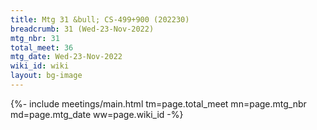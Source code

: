```yaml
---
title: Mtg 31 &bull; CS-499+900 (202230)
breadcrumb: 31 (Wed-23-Nov-2022)
mtg_nbr: 31
total_meet: 36
mtg_date: Wed-23-Nov-2022
wiki_id: wiki
layout: bg-image
---
```


{%- include meetings/main.html
    tm=page.total_meet
    mn=page.mtg_nbr
    md=page.mtg_date
    ww=page.wiki_id
-%}
